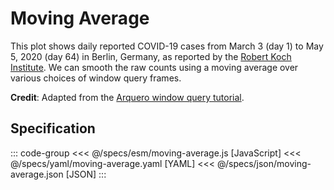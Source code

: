 <script setup>
  import Example from '../components/Example.vue';
  import { reset } from '@uwdata/vgplot';
  reset();
</script>

# Moving Average

This plot shows daily reported COVID-19 cases from March 3 (day 1) to May 5, 2020 (day 64)
in Berlin, Germany, as reported by the [Robert Koch Institute](https://www.rki.de/DE/Content/InfAZ/N/Neuartiges_Coronavirus/nCoV.html).
We can smooth the raw counts using a moving average over various choices of window query frames.


<Example spec="/specs/yaml/moving-average.yaml" />

**Credit**: Adapted from the [Arquero window query tutorial](https://observablehq.com/@uwdata/working-with-window-queries).

## Specification

::: code-group
<<< @/specs/esm/moving-average.js [JavaScript]
<<< @/specs/yaml/moving-average.yaml [YAML]
<<< @/specs/json/moving-average.json [JSON]
:::

